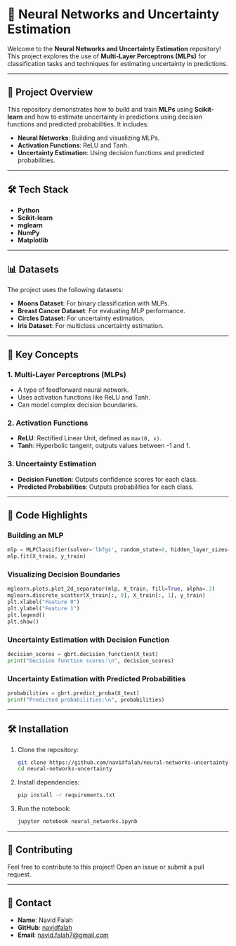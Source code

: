 # 🧠 Neural Networks and Uncertainty Estimation

Welcome to the **Neural Networks and Uncertainty Estimation** repository! This project explores the use of **Multi-Layer Perceptrons (MLPs)** for classification tasks and techniques for estimating uncertainty in predictions.

---

## 📂 **Project Overview**

This repository demonstrates how to build and train **MLPs** using **Scikit-learn** and how to estimate uncertainty in predictions using decision functions and predicted probabilities. It includes:

- **Neural Networks**: Building and visualizing MLPs.
- **Activation Functions**: ReLU and Tanh.
- **Uncertainty Estimation**: Using decision functions and predicted probabilities.

---

## 🛠️ **Tech Stack**

- **Python**
- **Scikit-learn**
- **mglearn**
- **NumPy**
- **Matplotlib**

---

## 📊 **Datasets**

The project uses the following datasets:
- **Moons Dataset**: For binary classification with MLPs.
- **Breast Cancer Dataset**: For evaluating MLP performance.
- **Circles Dataset**: For uncertainty estimation.
- **Iris Dataset**: For multiclass uncertainty estimation.

---

## 🧠 **Key Concepts**

### 1. **Multi-Layer Perceptrons (MLPs)**
- A type of feedforward neural network.
- Uses activation functions like ReLU and Tanh.
- Can model complex decision boundaries.

### 2. **Activation Functions**
- **ReLU**: Rectified Linear Unit, defined as `max(0, x)`.
- **Tanh**: Hyperbolic tangent, outputs values between -1 and 1.

### 3. **Uncertainty Estimation**
- **Decision Function**: Outputs confidence scores for each class.
- **Predicted Probabilities**: Outputs probabilities for each class.

---

## 🚀 **Code Highlights**

### Building an MLP
```python
mlp = MLPClassifier(solver='lbfgs', random_state=0, hidden_layer_sizes=[10, 10])
mlp.fit(X_train, y_train)
```

### Visualizing Decision Boundaries
```python
mglearn.plots.plot_2d_separator(mlp, X_train, fill=True, alpha=.3)
mglearn.discrete_scatter(X_train[:, 0], X_train[:, 1], y_train)
plt.xlabel("Feature 0")
plt.ylabel("Feature 1")
plt.legend()
plt.show()
```

### Uncertainty Estimation with Decision Function
```python
decision_scores = gbrt.decision_function(X_test)
print("Decision function scores:\n", decision_scores)
```

### Uncertainty Estimation with Predicted Probabilities
```python
probabilities = gbrt.predict_proba(X_test)
print("Predicted probabilities:\n", probabilities)
```

---

## 🛠️ **Installation**

1. Clone the repository:
   ```bash
   git clone https://github.com/navidfalah/neural-networks-uncertainty.git
   cd neural-networks-uncertainty
   ```

2. Install dependencies:
   ```bash
   pip install -r requirements.txt
   ```

3. Run the notebook:
   ```bash
   jupyter notebook neural_networks.ipynb
   ```

---

## 🤝 **Contributing**

Feel free to contribute to this project! Open an issue or submit a pull request.

---

## 📧 **Contact**

- **Name**: Navid Falah
- **GitHub**: [navidfalah](https://github.com/navidfalah)
- **Email**: navid.falah7@gmail.com
